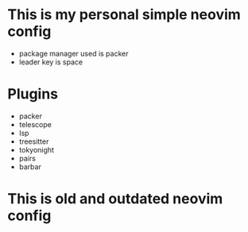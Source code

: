 # This is my personal simple neovim config
* package manager used is packer
* leader key is space
# Plugins
* packer
* telescope
* lsp
* treesitter
* tokyonight
* pairs
* barbar

# This is old and outdated neovim config 
